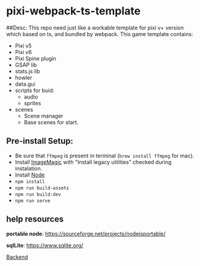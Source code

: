 # pixi-webpack-ts-template

##Desc:
  This repo need just like a workable template for pixi v+ version which based on ts, and bundled by webpack.
This game template contains: 
- Pixi v5
- Pixi v6
- Pixi Spine plugin
- GSAP lib
- stats.js lib
- howler
- data.gui
- scripts for buid:
  - audio
  - sprites
- scenes
  - Scene manager
  - Base scenes for start.


## Pre-install Setup:
- Be sure that `ffmpeg` is present in terminal (`brew install ffmpeg` for mac).
- Install [ImageMagic](http://imagemagick.org/) with "Install legacy utilities" checked during instalation.
- Install [Node](http://nodejs.org/)
- `npm install`
- `npm run build-assets`
- `npm run build:dev`
- `npm run serve`


## help resources
**portable node**: https://sourceforge.net/projects/nodejsportable/

**sqlLite**: https://www.sqlite.org/

[Backend](./pixiv6/backend/README.md)

 
